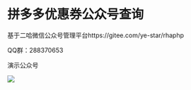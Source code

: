 # 拼多多优惠券公众号查询

基于二哈微信公众号管理平台https://gitee.com/ye-star/rhaphp

QQ群：288370653

演示公众号

<img src='https://images.gitee.com/uploads/images/2018/0826/113510_acd5edf5_1291775.jpeg'>
